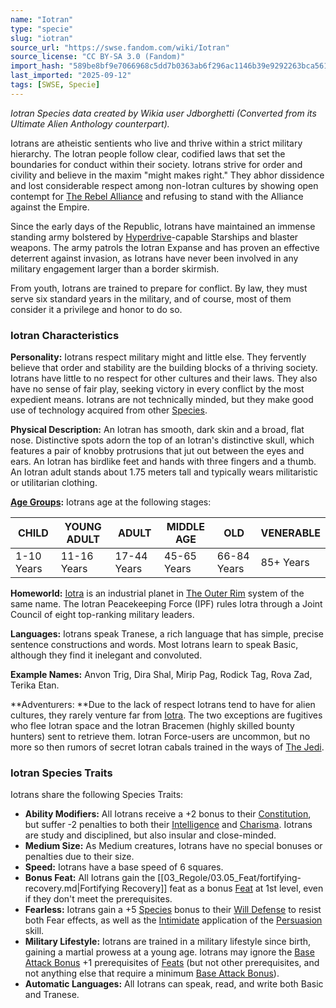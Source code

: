 ```yaml
---
name: "Iotran"
type: "specie"
slug: "iotran"
source_url: "https://swse.fandom.com/wiki/Iotran"
source_license: "CC BY-SA 3.0 (Fandom)"
import_hash: "589be8bf9e7066968c5dd7b0363ab6f296ac1146b39e9292263bca561b5ebe8c"
last_imported: "2025-09-12"
tags: [SWSE, Specie]
---
```

*Iotran Species data created by Wikia user Jdborghetti (Converted from its Ultimate Alien Anthology counterpart).*

Iotrans are atheistic sentients who live and thrive within a strict military hierarchy. The Iotran people follow clear, codified laws that set the boundaries for conduct within their society. Iotrans strive for order and civility and believe in the maxim "might makes right." They abhor dissidence and lost considerable respect among non-Iotran cultures by showing open contempt for [The Rebel Alliance](https://swse.fandom.com/wiki/The_Rebel_Alliance) and refusing to stand with the Alliance against the Empire.

Since the early days of the Republic, Iotrans have maintained an immense standing army bolstered by [Hyperdrive](https://swse.fandom.com/wiki/Hyperdrive)-capable Starships and blaster weapons. The army patrols the Iotran Expanse and has proven an effective deterrent against invasion, as Iotrans have never been involved in any military engagement larger than a border skirmish.

From youth, Iotrans are trained to prepare for conflict. By law, they must serve six standard years in the military, and of course, most of them consider it a privilege and honor to do so.
### Iotran Characteristics
**Personality:** Iotrans respect military might and little else. They fervently believe that order and stability are the building blocks of a thriving society. Iotrans have little to no respect for other cultures and their laws. They also have no sense of fair play, seeking victory in every conflict by the most expedient means. Iotrans are not technically minded, but they make good use of technology acquired from other [Species](https://swse.fandom.com/wiki/Species).

**Physical Description:** An Iotran has smooth, dark skin and a broad, flat nose. Distinctive spots adorn the top of an Iotran's distinctive skull, which features a pair of knobby protrusions that jut out between the eyes and ears. An Iotran has birdlike feet and hands with three fingers and a thumb. An Iotran adult stands about 1.75 meters tall and typically wears militaristic or utilitarian clothing.

**[Age Groups](https://swse.fandom.com/wiki/Age_Groups):** Iotrans age at the following stages:

| CHILD | YOUNG ADULT | ADULT | MIDDLE AGE | OLD | VENERABLE |
| --- | --- | --- | --- | --- | --- |
| 1-10 Years | 11-16 Years | 17-44 Years | 45-65 Years | 66-84 Years | 85+ Years |

**Homeworld:** [Iotra](https://swse.fandom.com/wiki/Iotra) is an industrial planet in [The Outer Rim](https://swse.fandom.com/wiki/The_Outer_Rim) system of the same name. The Iotran Peacekeeping Force (IPF) rules Iotra through a Joint Council of eight top-ranking military leaders.

**Languages:** Iotrans speak Tranese, a rich language that has simple, precise sentence constructions and words. Most Iotrans learn to speak Basic, although they find it inelegant and convoluted.

**Example Names:** Anvon Trig, Dira Shal, Mirip Pag, Rodick Tag, Rova Zad, Terika Etan.

**Adventurers: **Due to the lack of respect Iotrans tend to have for alien cultures, they rarely venture far from [Iotra](https://swse.fandom.com/wiki/Iotra). The two exceptions are fugitives who flee Iotran space and the Iotran Bracemen (highly skilled bounty hunters) sent to retrieve them. Iotran Force-users are uncommon, but no more so then rumors of secret Iotran cabals trained in the ways of [The Jedi](https://swse.fandom.com/wiki/The_Jedi).
### Iotran Species Traits
Iotrans share the following Species Traits:
- **Ability Modifiers:** All Iotrans receive a +2 bonus to their [Constitution](https://swse.fandom.com/wiki/Constitution), but suffer -2 penalties to both their [Intelligence](https://swse.fandom.com/wiki/Intelligence) and [Charisma](https://swse.fandom.com/wiki/Charisma). Iotrans are study and disciplined, but also insular and close-minded.
- **Medium Size:** As Medium creatures, Iotrans have no special bonuses or penalties due to their size.
- **Speed:** Iotrans have a base speed of 6 squares.
- **Bonus Feat:** All Iotrans gain the [[03_Regole/03.05_Feat/fortifying-recovery.md|Fortifying Recovery]] feat as a bonus [Feat](https://swse.fandom.com/wiki/Feat) at 1st level, even if they don't meet the prerequisites.
- **Fearless:** Iotrans gain a +5 [Species](https://swse.fandom.com/wiki/Species) bonus to their [Will Defense](https://swse.fandom.com/wiki/Will_Defense) to resist both Fear effects, as well as the [Intimidate](https://swse.fandom.com/wiki/Intimidate) application of the [Persuasion](https://swse.fandom.com/wiki/Persuasion) skill.
- **Military Lifestyle:** Iotrans are trained in a military lifestyle since birth, gaining a martial prowess at a young age. Iotrans may ignore the [Base Attack Bonus](https://swse.fandom.com/wiki/Base_Attack_Bonus) +1 prerequisites of [Feats](https://swse.fandom.com/wiki/Feats) (but not other prerequisites, and not anything else that require a minimum [Base Attack Bonus](https://swse.fandom.com/wiki/Base_Attack_Bonus)).
- **Automatic Languages:** All Iotrans can speak, read, and write both Basic and Tranese.